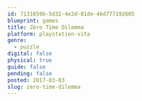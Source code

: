 ```yaml
---
id: 7131659b-5d32-4e2d-81de-46d777192605
blueprint: games
title: Zero Time Dilemma
platform: playstation-vita
genre:
  - puzzle
digital: false
physical: true
guide: false
pending: false
posted: 2017-03-03
slug: zero-time-dilemma
---
```

